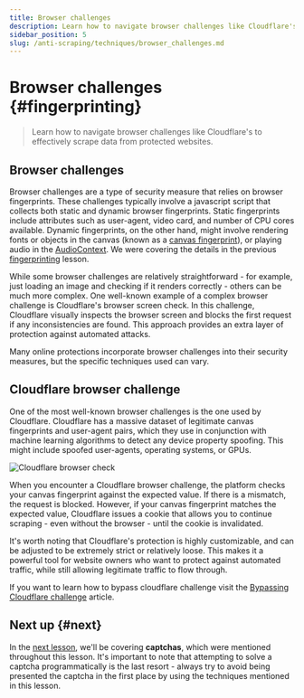 ```yaml
---
title: Browser challenges
description: Learn how to navigate browser challenges like Cloudflare's to effectively scrape data from protected websites.
sidebar_position: 5
slug: /anti-scraping/techniques/browser_challenges.md
---
```


# Browser challenges {#fingerprinting}

> Learn how to navigate browser challenges like Cloudflare's to effectively scrape data from protected websites.

## Browser challenges

Browser challenges are a type of security measure that relies on browser fingerprints. These challenges typically involve a javascript script that collects both static and dynamic browser fingerprints. Static fingerprints include attributes such as user-agent, video card, and number of CPU cores available. Dynamic fingerprints, on the other hand, might involve rendering fonts or objects in the canvas (known as a [canvas fingerprint](./fingerprinting.md#with-canvases)), or playing audio in the [AudioContext](./fingerprinting.md#from-audiocontext). We were covering the details in the previous [fingerprinting](./fingerprinting.md) lesson.

While some browser challenges are relatively straightforward - for example, just loading an image and checking if it renders correctly - others can be much more complex. One well-known example of a complex browser challenge is Cloudflare's browser screen check. In this challenge, Cloudflare visually inspects the browser screen and blocks the first request if any inconsistencies are found. This approach provides an extra layer of protection against automated attacks.

Many online protections incorporate browser challenges into their security measures, but the specific techniques used can vary.

## Cloudflare browser challenge

One of the most well-known browser challenges is the one used by Cloudflare. Cloudflare has a massive dataset of legitimate canvas fingerprints and user-agent pairs, which they use in conjunction with machine learning algorithms to detect any device property spoofing. This might include spoofed user-agents, operating systems, or GPUs.

![Cloudflare browser check](https://images.ctfassets.net/slt3lc6tev37/55EYMR81XJCIG5uxLjQQOx/252a98adf90fa0ff2f70437cc5c0a3af/under-attack-mode_enabled.gif)

When you encounter a Cloudflare browser challenge, the platform checks your canvas fingerprint against the expected value. If there is a mismatch, the request is blocked. However, if your canvas fingerprint matches the expected value, Cloudflare issues a cookie that allows you to continue scraping - even without the browser - until the cookie is invalidated.

It's worth noting that Cloudflare's protection is highly customizable, and can be adjusted to be extremely strict or relatively loose. This makes it a powerful tool for website owners who want to protect against automated traffic, while still allowing legitimate traffic to flow through.

If you want to learn how to bypass cloudflare challenge visit the [Bypassing Cloudflare challenge](../mitigation/cloudflare_challenge.md) article.

## Next up {#next}

In the [next lesson](./captchas.md), we'll be covering **captchas**, which were mentioned throughout this lesson. It's important to note that attempting to solve a captcha programmatically is the last resort - always try to avoid being presented the captcha in the first place by using the techniques mentioned in this lesson.
